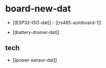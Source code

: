 
# board-new-dat 

- [[ESP32-ISO-dat]] - [[rs485-autoboard-1]]

- [[battery-drainer-dat]]


## tech 

- [[power-sensor-dat]]
